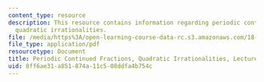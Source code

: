 ```yaml
---
content_type: resource
description: This resource contains information regarding periodic continued fractions,
  quadratic irrationalities.
file: /media/https%3A/open-learning-course-data-rc.s3.amazonaws.com/18-781-theory-of-numbers-spring-2012/8ff6ae31a851874a11c508ddfa4b754c_MIT18_781S12_lec20.pdf
file_type: application/pdf
resourcetype: Document
title: Periodic Continued Fractions, Quadratic Irrationalities, Lecture 20 Notes
uid: 8ff6ae31-a851-874a-11c5-08ddfa4b754c
---
```


